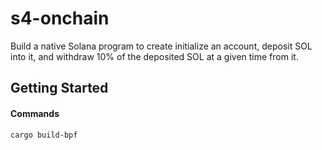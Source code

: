 # s4-onchain

Build a native Solana program to create initialize an account, deposit SOL into it, and withdraw 10% of the deposited SOL at a given time from it.

## Getting Started


#### Commands

`cargo build-bpf`